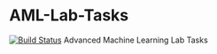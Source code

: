 # AML-Lab-Tasks
[![Build Status](https://github.com/firas-jolha/labTasks/actions/workflows/setup.yml/badge.svg)](https://github.com/firas-jolha/labTasks/actions/workflows/setup.yml)
Advanced Machine Learning Lab Tasks
